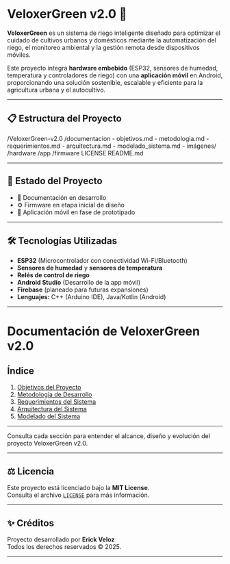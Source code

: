 # VeloxerGreen v2.0 🌿

**VeloxerGreen** es un sistema de riego inteligente diseñado para optimizar el cuidado de cultivos urbanos y domésticos mediante la automatización del riego, el monitoreo ambiental y la gestión remota desde dispositivos móviles.

Este proyecto integra **hardware embebido** (ESP32, sensores de humedad, temperatura y controladores de riego) con una **aplicación móvil** en Android, proporcionando una solución sostenible, escalable y eficiente para la agricultura urbana y el autocultivo.

---

## 📋 Estructura del Proyecto
/VeloxerGreen-v2.0 /documentacion - objetivos.md - metodologia.md - requerimientos.md - arquitectura.md - modelado_sistema.md - imágenes/ /hardware /app /firmware LICENSE README.md


---

## 🚀 Estado del Proyecto

- 📄 Documentación en desarrollo
- ⚙️ Firmware en etapa inicial de diseño
- 📱 Aplicación móvil en fase de prototipado

---

## 🛠️ Tecnologías Utilizadas

- **ESP32** (Microcontrolador con conectividad Wi-Fi/Bluetooth)
- **Sensores de humedad** y **sensores de temperatura**
- **Relés de control de riego**
- **Android Studio** (Desarrollo de la app móvil)
- **Firebase** (planeado para futuras expansiones)
- **Lenguajes:** C++ (Arduino IDE), Java/Kotlin (Android)

---

# Documentación de VeloxerGreen v2.0

## Índice

1. [Objetivos del Proyecto](objetivos.md)
2. [Metodología de Desarrollo](metodologia.md)
3. [Requerimientos del Sistema](requerimientos.md)
4. [Arquitectura del Sistema](arquitectura.md)
5. [Modelado del Sistema](modelado_sistema.md)

---

Consulta cada sección para entender el alcance, diseño y evolución del proyecto VeloxerGreen v2.0.


---

## ⚖️ Licencia

Este proyecto está licenciado bajo la **MIT License**.  
Consulta el archivo [`LICENSE`](LICENSE) para más información.

---

## ✨ Créditos

Proyecto desarrollado por **Erick Veloz**  
Todos los derechos reservados © 2025.

---
